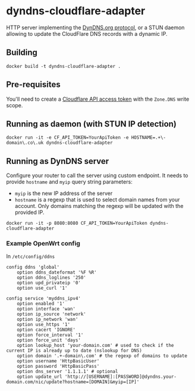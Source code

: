 # dyndns-cloudflare-adapter
HTTP server implementing the [DynDNS.org protocol](https://help.dyn.com/remote-access-api/perform-update/),
or a STUN daemon allowing to update the CloudFlare DNS records with a dynamic IP.


## Building
`docker build -t dyndns-cloudflare-adapter .`


## Pre-requisites
You'll need to create a [Cloudflare API access token](https://dash.cloudflare.com/profile/api-tokens) with the `Zone.DNS` write scope.


## Running as daemon (with STUN IP detection)
`docker run -it -e CF_API_TOKEN=YourApiToken -e HOSTNAME=.+\-domain\.co\.uk dyndns-cloudflare-adapter`


## Running as DynDNS server
Configure your router to call the server using custom endpoint.
It needs to provide `hostname` and `myip` query string parameters:
 - `myip` is the new IP address of the server
 - `hostname` is a regexp that is used to select domain names from your account.
   Only domains matching the regexp will be updated with the provided IP.

`docker run -it -p 8080:8080 CF_API_TOKEN=YourApiToken dyndns-cloudflare-adapter`


### Example OpenWrt config
In `/etc/config/ddns`
```text
config ddns 'global'
    option ddns_dateformat '%F %R'
    option ddns_loglines '250'
    option upd_privateip '0'
    option use_curl '1'

config service 'myddns_ipv4'
    option enabled '1'
    option interface 'wan'
    option ip_source 'network'
    option ip_network 'wan'
    option use_https '1'
    option cacert 'IGNORE'
    option force_interval '1'
    option force_unit 'days'
    option lookup_host 'your-domain.com' # used to check if the current IP is already up to date (nslookup for DNS)
    option domain '.+-domain\.com' # the regexp of domains to update
    option username 'HttpBasicUser'
    option password 'HttpBasicPass'
    option dns_server '1.1.1.1' # optional
    option update_url 'http://[USERNAME]:[PASSWORD]@dyndns.your-domain.com/nic/update?hostname=[DOMAIN]&myip=[IP]'
```
